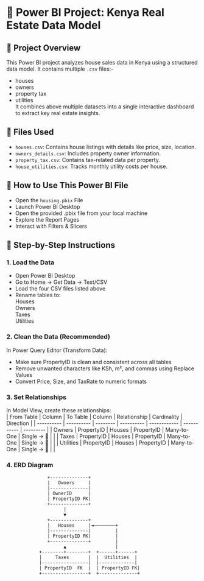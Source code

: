 # 🏡 Power BI Project: Kenya Real Estate Data Model
## 📄 Project Overview
This Power BI project analyzes house sales data in Kenya using a structured data model. It contains multiple `.csv` files:-    
- houses
- owners
- property tax
- utilities  
It combines above multiple datasets into a single interactive dashboard to extract key real estate insights.

## 📁 Files Used
- `houses.csv`: Contains house listings with details like price, size, location.
- `owners_details.csv`: Includes property owner information.
- `property_tax.csv`: Contains tax-related data per property.
- `house_utilities.csv`: Tracks monthly utility costs per house.

## 🧰 How to Use This Power BI File
- Open the `housing.pbix` File  
- Launch Power BI Desktop
- Open the provided .pbix file from your local machine
- Explore the Report Pages
- Interact with Filters & Slicers

## 🧰 Step-by-Step Instructions
### 1. Load the Data
- Open Power BI Desktop
- Go to Home → Get Data → Text/CSV
- Load the four CSV files listed above
- Rename tables to:  
Houses  
Owners  
Taxes  
Utilities  
### 2. Clean the Data (Recommended)
In Power Query Editor (Transform Data):
- Make sure PropertyID is clean and consistent across all tables
- Remove unwanted characters like KSh, m², and commas using Replace Values
- Convert Price, Size, and TaxRate to numeric formats

### 3. Set Relationships
In Model View, create these relationships:  
| From Table | Column     | To Table | Column     | Relationship | Cardinality | Direction |
| ---------- | ---------- | -------- | ---------- | ------------ | ----------- | --------- |
| Owners     | PropertyID | Houses   | PropertyID | Many-to-One  | Single → 🔄 |           |
| Taxes      | PropertyID | Houses   | PropertyID | Many-to-One  | Single → 🔄 |           |
| Utilities  | PropertyID | Houses   | PropertyID | Many-to-One  | Single → 🔄 |           |
### 4. ERD Diagram
                   +--------------+
                   |   Owners     |
                   |--------------|
                   | OwnerID      |
                   | PropertyID FK|
                   +--------------+
                         |
                         ▼
                   +--------------+
                   |   Houses     |◄────────+
                   |--------------|         |
                   | PropertyID PK|         |
                   +--------------+         |
                         ▲                  |
                +--------+--------+  +------+------+ 
                |     Taxes       |  |  Utilities  |
                |-----------------|  |-------------|
                | PropertyID  FK  |  | PropertyID FK|
                +-----------------+  +--------------+
